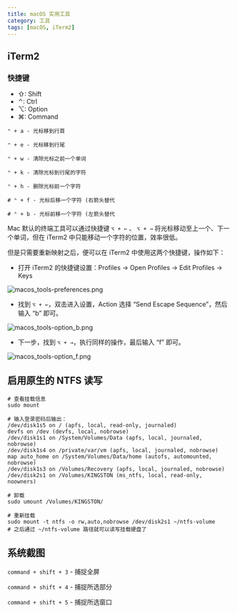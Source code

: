 ```yaml
---
title: macOS 实用工具
category: 工具
tags: [macOS, iTerm2]
---
```


## iTerm2

### 快捷键

- ⇧: Shift
- ⌃: Ctrl
- ⌥: Option
- ⌘: Command

```console
⌃ + a - 光标移到行首

⌃ + e - 光标移到行尾

⌃ + w - 清除光标之前一个单词

⌃ + k - 清除光标到行尾的字符

⌃ + h - 删除光标前一个字符

# ⌃ + f - 光标后移一个字符 (右箭头替代

# ⌃ + b - 光标前移一个字符 (左箭头替代
```

Mac 默认的终端工具可以通过快捷键 `⌥ + ←` 、 `⌥ + →` 将光标移动至上一个、下一个单词，但在 iTerm2 中只能移动一个字符的位置，效率很低。

但是只需要重新映射之后，便可以在 iTerm2 中使用这两个快捷键，操作如下：

- 打开 iTerm2 的快捷键设置：Profiles -> Open Profiles -> Edit Profiles -> Keys

![macos_tools-preferences.png](https://i.loli.net/2021/06/03/oXauYd1iAqDKSwx.png)

- 找到 `⌥ + ←`，双击进入设置，Action 选择 “Send Escape Sequence”，然后输入 “b” 即可。

![macos_tools-option_b.png](https://i.loli.net/2021/06/03/aB3PYXEUgAtOemc.png)

- 下一步，找到 `⌥ + →`，执行同样的操作，最后输入 “f” 即可。

![macos_tools-option_f.png](https://i.loli.net/2021/06/03/UJ3bQFNHga6wmkA.png)

## 启用原生的 NTFS 读写

```shell
# 查看挂载信息
sudo mount

# 输入登录密码后输出：
/dev/disk1s5 on / (apfs, local, read-only, journaled)
devfs on /dev (devfs, local, nobrowse)
/dev/disk1s1 on /System/Volumes/Data (apfs, local, journaled, nobrowse)
/dev/disk1s4 on /private/var/vm (apfs, local, journaled, nobrowse)
map auto_home on /System/Volumes/Data/home (autofs, automounted, nobrowse)
/dev/disk1s3 on /Volumes/Recovery (apfs, local, journaled, nobrowse)
/dev/disk2s1 on /Volumes/KINGSTON (ms_ntfs, local, read-only, noowners)

# 卸载
sudo umount /Volumes/KINGSTON/

# 重新挂载
sudo mount -t ntfs -o rw,auto,nobrowse /dev/disk2s1 ~/ntfs-volume
# 之后通过 ~/ntfs-volume 路径就可以读写挂载硬盘了
```

## 系统截图

`command + shift + 3` - 捕捉全屏

`command + shift + 4` - 捕捉所选部分

`command + shift + 5` - 捕捉所选窗口
